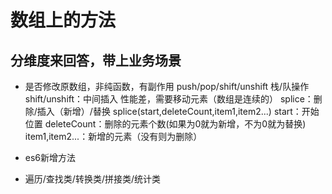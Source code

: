 # 数组上的方法

## 分维度来回答，带上业务场景

- 是否修改原数组，非纯函数，有副作用
    push/pop/shift/unshift 栈/队操作
    shift/unshift：中间插入  性能差，需要移动元素（数组是连续的）
    splice：删除/插入（新增）/替换 
      splice(start,deleteCount,item1,item2...)
      start：开始位置
      deleteCount：删除的元素个数(如果为0就为新增，不为0就为替换)
      item1,item2...：新增的元素（没有则为删除）


- es6新增方法
- 遍历/查找类/转换类/拼接类/统计类
